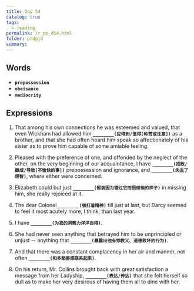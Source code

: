 ```yaml
---
title: Day 54
catalog: true
tags: 
  - reading
permalink: /r_pp_d54.html
folder: prdpjd
summary: 
---
```


## Words

-   <b data-toggle="tooltip" data-original-title="{{site.data.glossary.prepossession}}">`prepossession`</b>
-   <b data-toggle="tooltip" data-original-title="{{site.data.glossary.obeisance}}">`obeisance`</b>
-   <b data-toggle="tooltip" data-original-title="{{site.data.glossary.mediocrity}}">`mediocrity`</b>


## Expressions

1.  That among his own connections he was esteemed and valued, that even Wickham had allowed him <b data-toggle="tooltip" data-original-title="{{site.data.answers.d54_a}}">`________(应得到/值得[称赞或注意])`</b> as a brother, and that she had often heard him speak so affectionately of his sister as to prove him capable of some amiable feeling.

2.  Pleased with the preference of one, and offended by the neglect of the other, on the very beginning of our acquaintance, I have <b data-toggle="tooltip" data-original-title="{{site.data.answers.d54_b}}">`________(招致/酿成/导致[不愉快的事])`</b> prepossession and ignorance, and <b data-toggle="tooltip" data-original-title="{{site.data.answers.d54_b2}}">`________(失去了理智)`</b>, where either were concerned.

3.  Elizabeth could but just <b data-toggle="tooltip" data-original-title="{{site.data.answers.d54_c}}">`________(假装因为错过它而很烦恼的样子)`</b> in missing him, she really rejoiced at it.

4.  The dear Colonel <b data-toggle="tooltip" data-original-title="{{site.data.answers.d54_d}}">`________(强打着精神)`</b> till just at last, but Darcy seemed to feel it most acutely more, I think, than last year.

5.  I have <b data-toggle="tooltip" data-original-title="{{site.data.answers.d54_e}}">`________(为我的洞察力洋洋自得)`</b>.

6.  She had never seen anything that betrayed him to be unprincipled or unjust -- anything that <b data-toggle="tooltip" data-original-title="{{site.data.answers.d54_f}}">`________(暴露出他有悖教义、道德败坏的行为)`</b>.

7.  And that there was a constant complacency in her air and manner, not often <b data-toggle="tooltip" data-original-title="{{site.data.answers.d54_g}}">`________(和多愁善感联系起来)`</b>.

8.  On his return, Mr. Collins brought back with great satisfaction a message from her Ladyship, <b data-toggle="tooltip" data-original-title="{{site.data.answers.d54_h}}">`________(表达/传达)`</b> that she felt herself so dull as to make her very desirous of having them all to dine with her.

